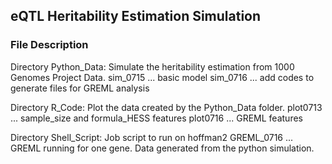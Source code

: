 ## eQTL Heritability Estimation Simulation
### File Description
Directory Python_Data: 
Simulate the heritability estimation from 1000 Genomes Project Data.
sim_0715 ... basic model
sim_0716 ... add codes to generate files for GREML analysis

Directory R_Code:
Plot the data created by the Python_Data folder. 
plot0713 ... sample_size and formula_HESS features
plot0716 ... GREML features

Directory Shell_Script:
Job script to run on hoffman2
GREML_0716 ... GREML running for one gene. Data generated from the python simulation.